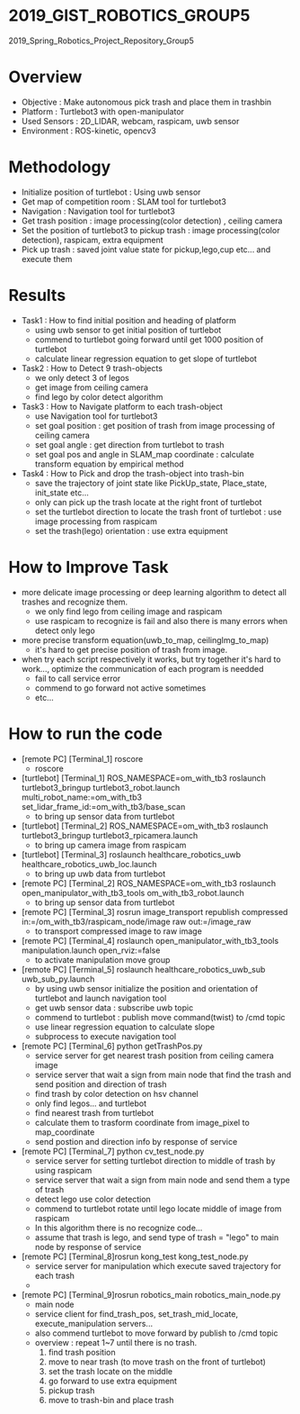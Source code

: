 # 2019_GIST_ROBOTICS_GROUP5
2019_Spring_Robotics_Project_Repository_Group5
# Overview
- Objective : Make autonomous pick trash and place them in trashbin
- Platform : Turtlebot3 with open-manipulator
- Used Sensors : 2D_LIDAR, webcam, raspicam, uwb sensor
- Environment : ROS-kinetic, opencv3
# Methodology
- Initialize position of turtlebot : Using uwb sensor
- Get map of competition room : SLAM tool for turtlebot3
- Navigation : Navigation tool for turtlebot3 
- Get trash position : image processing(color detection) , ceiling camera
- Set the position of turtlebot3 to pickup trash : image processing(color detection), raspicam, extra equipment
- Pick up trash : saved joint value state for pickup,lego,cup etc... and execute them
# Results
- Task1 : How to find initial position and heading of platform 
  - using uwb sensor to get initial position of turtlebot
  - commend to turtlebot going forward until get 1000 position of turtlebot
  - calculate linear regression equation to get slope of turtlebot 
- Task2 : How to Detect 9 trash-objects
  - we only detect 3 of legos
  - get image from ceiling camera
  - find lego by color detect algorithm 
- Task3 : How to Navigate platform to each trash-object
  - use Navigation tool for turtlebot3
  - set goal position : get position of trash from image processing of ceiling camera 
  - set goal angle : get direction from turtlebot to trash
  - set goal pos and angle in SLAM_map coordinate : calculate transform equation by empirical method
- Task4 : How to Pick and drop the trash-object into trash-bin
  - save the trajectory of joint state like PickUp_state, Place_state, init_state etc...
  - only can pick up the trash locate at the right front of turtlebot
  - set the turtlebot direction to locate the trash front of turtlebot : use image processing from raspicam 
  - set the trash(lego) orientation : use extra equipment
# How to Improve Task
- more delicate image processing or deep learning algorithm to detect all trashes and recognize them.
  - we only find lego from ceiling image and raspicam
  - use raspicam to recognize is fail and also there is many errors when detect only lego
- more precise transform equation(uwb_to_map, ceilingImg_to_map) 
  - it's hard to get precise position of trash from image.
- when try each script respectively it works, but try together it's hard to work..., optimize the communication of each program is needded
  - fail to call service error 
  - commend to go forward not active sometimes
  - etc...
# How to run the code
- [remote PC] [Terminal_1] roscore 
  - roscore
- [turtlebot] [Terminal_1] ROS_NAMESPACE=om_with_tb3 roslaunch turtlebot3_bringup turtlebot3_robot.launch multi_robot_name:=om_with_tb3 set_lidar_frame_id:=om_with_tb3/base_scan
  - to bring up sensor data from turtlebot 
- [turtlebot] [Terminal_2] ROS_NAMESPACE=om_with_tb3 roslaunch turtlebot3_bringup turtlebot3_rpicamera.launch
  - to bring up camera image from raspicam
- [turtlebot] [Terminal_3] roslaunch healthcare_robotics_uwb healthcare_robotics_uwb_loc.launch
  - to bring up uwb data from turtlebot
- [remote PC] [Terminal_2] ROS_NAMESPACE=om_with_tb3 roslaunch open_manipulator_with_tb3_tools om_with_tb3_robot.launch
  - to bring up sensor data from turtlebot
- [remote PC] [Terminal_3] rosrun image_transport republish compressed in:=/om_with_tb3/raspicam_node/image raw out:=/image_raw
  - to transport compressed image to raw image
- [remote PC] [Terminal_4] roslaunch open_manipulator_with_tb3_tools manipulation.launch open_rviz:=false
  - to activate manipulation move group
- [remote PC] [Terminal_5] roslaunch healthcare_robotics_uwb_sub uwb_sub_py.launch
  - by using uwb sensor initialize the position and orientation of turtlebot and launch navigation tool
  - get uwb sensor data : subscribe uwb topic
  - commend to turtlebot : publish move command(twist) to /cmd topic
  - use linear regression equation to calculate slope
  - subprocess to execute navigation tool
- [remote PC] [Terminal_6] python getTrashPos.py
  - service server for get nearest trash position from ceiling camera image
  - service server that wait a sign from main node that find the trash and send position and direction of trash
  - find trash by color detection on hsv channel
  - only find legos... and turtlebot
  - find nearest trash from turtlebot
  - calculate them to trasform coordinate from image_pixel to map_coordinate
  - send postion and direction info by response of service
- [remote PC] [Terminal_7] python cv_test_node.py
  - service server for setting turtlebot direction to middle of trash by using raspicam 
  - service server that wait a sign from main node and send them a type of trash
  - detect lego use color detection
  - commend to turtlebot rotate until lego locate middle of image from raspicam
  - In this algorithm there is no recognize code...
  - assume that trash is lego, and send type of trash = "lego" to main node by response of service
- [remote PC] [Terminal_8]rosrun kong_test kong_test_node.py
  - service server for manipulation which execute saved trajectory for each trash
  - 
- [remote PC] [Terminal_9]rosrun robotics_main robotics_main_node.py
  - main node 
  - service client for find_trash_pos, set_trash_mid_locate, execute_manipulation servers...
  - also commend turtlebot to move forward by publish to /cmd topic
  - overview : repeat 1~7 until there is no trash.
    1. find trash position 
    2. move to near trash (to move trash on the front of turtlebot)
    3. set the trash locate on the middle
    4. go forward to use extra equipment
    5. pickup trash
    6. move to trash-bin and place trash
   
    
    



